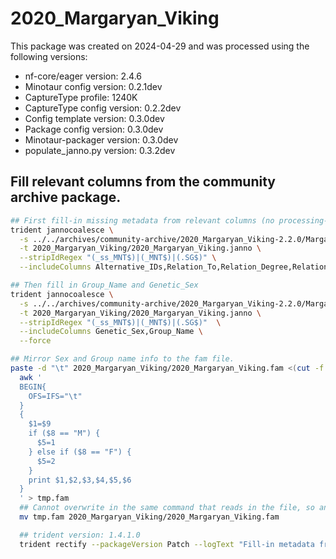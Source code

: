 # 2020_Margaryan_Viking
This package was created on 2024-04-29 and was processed using the following versions:
 - nf-core/eager version:  2.4.6
 - Minotaur config version: 0.2.1dev
 - CaptureType profile: 1240K
 - CaptureType config version: 0.2.2dev
 - Config template version: 0.3.0dev
 - Package config version: 0.3.0dev
 - Minotaur-packager version: 0.3.0dev
 - populate_janno.py version: 0.3.2dev

## Fill relevant columns from the community archive package.

```bash
## First fill-in missing metadata from relevant columns (no processing-based info).
trident jannocoalesce \
  -s ../../archives/community-archive/2020_Margaryan_Viking-2.2.0/Margaryan_Viking.janno \
  -t 2020_Margaryan_Viking/2020_Margaryan_Viking.janno \
  --stripIdRegex "(_ss_MNT$)|(_MNT$)|(.SG$)" \
  --includeColumns Alternative_IDs,Relation_To,Relation_Degree,Relation_Type,Relation_Note,Collection_ID,Country,Country_ISO,Location,Site,Latitude,Longitude,Date_Type,Date_C14_Labnr,Date_C14_Uncal_BP,Date_C14_Uncal_BP_Err,Date_BC_AD_Start,Date_BC_AD_Median,Date_BC_AD_Stop,Date_Note,MT_Haplogroup,Y_Haplogroup,Source_Tissue,Primary_Contact,Note,Keywords

## Then fill in Group_Name and Genetic_Sex
trident jannocoalesce \
  -s ../../archives/community-archive/2020_Margaryan_Viking-2.2.0/Margaryan_Viking.janno \
  -t 2020_Margaryan_Viking/2020_Margaryan_Viking.janno \
  --stripIdRegex "(_ss_MNT$)|(_MNT$)|(.SG$)"  \
  --includeColumns Genetic_Sex,Group_Name \
  --force

## Mirror Sex and Group name info to the fam file.
paste -d "\t" 2020_Margaryan_Viking/2020_Margaryan_Viking.fam <(cut -f 1-3 2020_Margaryan_Viking/2020_Margaryan_Viking.janno |tail -n +2) | \
  awk '
  BEGIN{
    OFS=IFS="\t"
  }
  {
    $1=$9
    if ($8 == "M") {
      $5=1
    } else if ($8 == "F") {
      $5=2
    }
    print $1,$2,$3,$4,$5,$6
  }
  ' > tmp.fam
  ## Cannot overwrite in the same command that reads in the file, so an extra mv is needed.
  mv tmp.fam 2020_Margaryan_Viking/2020_Margaryan_Viking.fam

  ## trident version: 1.4.1.0
  trident rectify --packageVersion Patch --logText "Fill-in metadata from community-archive: 2020_Margaryan_Viking-2.2.0" --checksumAll -d ./2020_Margaryan_Viking/
```
